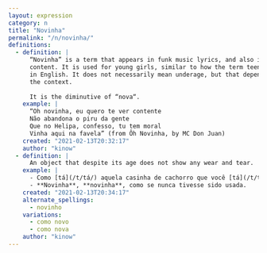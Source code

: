 ```yaml
---
layout: expression
category: n
title: "Novinha"
permalink: "/n/novinha/"
definitions:
  - definition: |
      “Novinha” is a term that appears in funk music lyrics, and also in sexual
      content. It is used for young girls, similar to how the term teen is used
      in English. It does not necessarily mean underage, but that depends on
      the context.
    
      It is the diminutive of “nova“.
    example: |
      “Oh novinha, eu quero te ver contente
      Não abandona o piru da gente
      Que no Helipa, confesso, tu tem moral
      Vinha aqui na favela” (from Ôh Novinha, by MC Don Juan)
    created: "2021-02-13T20:32:17"
    author: "kinow"
  - definition: |
      An object that despite its age does not show any wear and tear.
    example: |
      - Como [tá](/t/tá/) aquela casinha de cachorro que você [tá](/t/tá/) vendendo?
      - **Novinha**, **novinha**, como se nunca tivesse sido usada.
    created: "2021-02-13T20:34:17"
    alternate_spellings:
      - novinho
    variations:
      - como novo
      - como nova
    author: "kinow"
---
```

